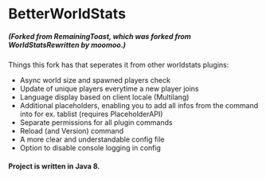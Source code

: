 # BetterWorldStats
##### (Forked from RemainingToast, which was forked from WorldStatsRewritten by moomoo.)

Things this fork has that seperates it from other worldstats plugins:
- Async world size and spawned players check
- Update of unique players everytime a new player joins
- Language display based on client locale (Multilang)
- Additional placeholders, enabling you to add all infos from the command into for ex. tablist (requires PlaceholderAPI)
- Separate permissions for all plugin commands
- Reload (and Version) command
- A more clear and understandable config file
- Option to disable console logging in config

#### Project is written in Java 8.
